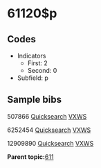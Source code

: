 # 61120$p

## Codes

-   Indicators
    -   First: 2
    -   Second: 0
-   Subfield: p

## Sample bibs

507866 [Quicksearch](https://search.library.yale.edu/catalog/507866) [VXWS](http://prodorbis.library.yale.edu:7014/vxws/GetHoldingsService?bibId=507866)

6252454 [Quicksearch](https://search.library.yale.edu/catalog/6252454) [VXWS](http://prodorbis.library.yale.edu:7014/vxws/GetHoldingsService?bibId=6252454)

12909890 [Quicksearch](https://search.library.yale.edu/catalog/12909890) [VXWS](http://prodorbis.library.yale.edu:7014/vxws/GetHoldingsService?bibId=12909890)

**Parent topic:**[611](../../tags/611/611.md)

